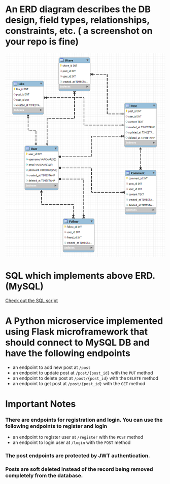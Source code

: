 # An ERD diagram describes the DB design, field types, relationships, constraints, etc. ( a screenshot on your repo is fine)

![ER Diagram](./ER-Diagram.png)

# SQL which implements above ERD. (MySQL)

[Check out the SQL script](./croconews-schema-creation.sql)

# A Python microservice implemented using Flask microframework that should connect to MySQL DB and have the following endpoints

* an endpoint to add new post at `/post`
* an endpoint to update post at `/post/{post_id}` with the `PUT` method
* an endpoint to delete post at `/post/{post_id}` with the `DELETE` method
* an endpoint to get post at `/post/{post_id}` with the `GET` method

# Important Notes
### There are endpoints for registration and login. You can use the following endpoints to register and login

* an endpoint to register user at `/register` with the `POST` method
* an endpoint to login user at `/login` with the `POST` method

### The post endpoints are protected by JWT authentication.

### Posts are soft deleted instead of the record being removed completely from the database.